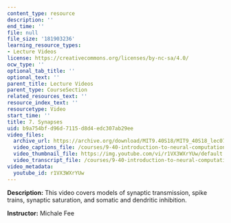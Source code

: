 ```yaml
---
content_type: resource
description: ''
end_time: ''
file: null
file_size: '181903236'
learning_resource_types:
- Lecture Videos
license: https://creativecommons.org/licenses/by-nc-sa/4.0/
ocw_type: ''
optional_tab_title: ''
optional_text: ''
parent_title: Lecture Videos
parent_type: CourseSection
related_resources_text: ''
resource_index_text: ''
resourcetype: Video
start_time: ''
title: 7. Synapses
uid: b9a754bf-d96d-7115-d8d4-edc307ab29ee
video_files:
  archive_url: https://archive.org/download/MIT9.40S18/MIT9_40S18_lec07_300k.mp4
  video_captions_file: /courses/9-40-introduction-to-neural-computation-spring-2018/e4f7a1b2b79656ae9bd58a510e7ab03c_r1VX3WXrYUw.vtt
  video_thumbnail_file: https://img.youtube.com/vi/r1VX3WXrYUw/default.jpg
  video_transcript_file: /courses/9-40-introduction-to-neural-computation-spring-2018/a6f9dd33aa9f50d95af121786627fc31_r1VX3WXrYUw.pdf
video_metadata:
  youtube_id: r1VX3WXrYUw
---
```


**Description:** This video covers models of synaptic transmission, spike trains, synaptic saturation, and somatic and dendritic inhibition.

**Instructor:** Michale Fee

